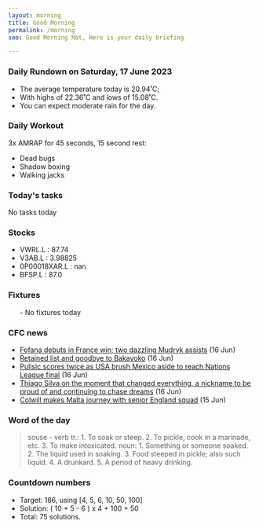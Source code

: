 ```yaml
---
layout: morning
title: Good Morning
permalink: /morning
seo: Good Morning Mat, Here is your daily briefing

---
```


<!-- weather_marker starts -->
### Daily Rundown on Saturday, 17 June 2023

- The average temperature today is 20.94˚C;
- With highs of 22.36˚C and lows of 15.08˚C.
- You can expect moderate rain for the day.

<!-- weather_marker ends -->

### Daily Workout
<!-- workout_marker starts -->
3x AMRAP for 45 seconds, 15 second rest:

- Dead bugs
- Shadow boxing
- Walking jacks

<!-- workout_marker ends -->

### Today's tasks
<!-- task_marker starts -->
No tasks today
<!-- task_marker ends -->

### Stocks

<!-- stocks_marker starts -->

- VWRL.L : 87.74
- V3AB.L : 3.98825
- 0P00018XAR.L : nan
- BFSP.L : 87.0

<!-- stocks_marker ends -->

### Fixtures

<!-- sports_marker starts -->

<ul>
- No fixtures today</ul>

<!-- sports_marker ends -->

### CFC news

<!-- cfc_marker starts -->
- [Fofana debuts in France win; two dazzling Mudryk assists](https://chelseafc.com/en/news/article/fofana-debuts-in-france-win-two-dazzling-mudryk-assists) (16 Jun)
- [Retained list and goodbye to Bakayoko](https://chelseafc.com/en/news/article/retained-list-and-goodbye-to-bakayoko) (16 Jun)
- [Pulisic scores twice as USA brush Mexico aside to reach Nations League final](https://chelseafc.com/en/news/article/christian-pulisic-scores-twice-usa-beat-mexico-nations-league-final) (16 Jun)
- [Thiago Silva on the moment that changed everything, a nickname to be proud of and continuing to chase dreams](https://chelseafc.com/en/news/article/thiago-silva-the-moment-that-changed-everything-a-nickname-to-be-proud-of) (16 Jun)
- [Colwill makes Malta journey with senior England squad](https://chelseafc.com/en/news/article/colwill-makes-malta-journey-with-senior-england-squad) (15 Jun)

<!-- cfc_marker ends -->

### Word of the day
<!-- word_marker starts -->

 > souse - verb tr.: 1. To soak or steep. 2. To pickle, cook in a marinade, etc. 3. To make intoxicated. noun: 1. Something or someone soaked. 2. The liquid used in soaking. 3. Food steeped in pickle; also such liquid. 4. A drunkard. 5. A period of heavy drinking.

<!-- word_marker ends -->

### Countdown numbers
<!-- game_marker starts -->

- Target: 186, using [4, 5, 6, 10, 50, 100]
- Solution: ( 10 + 5 - 6 ) x 4 + 100 + 50
- Total: 75 solutions.

<!-- game_marker ends -->
